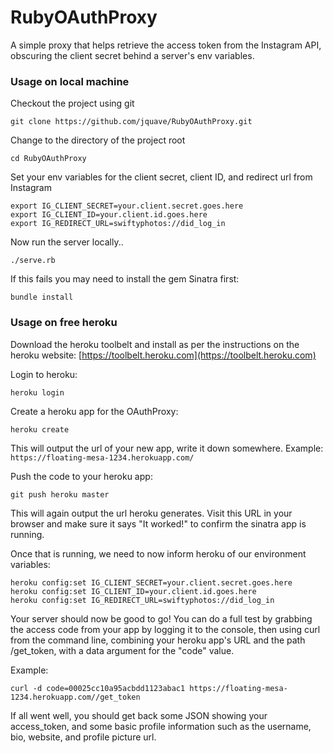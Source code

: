 # RubyOAuthProxy
A simple proxy that helps retrieve the access token from the Instagram API, obscuring the client secret behind a server's env variables.


### Usage on local machine

Checkout the project using git

```
git clone https://github.com/jquave/RubyOAuthProxy.git
```

Change to the directory of the project root

```
cd RubyOAuthProxy
```

Set your env variables for the client secret, client ID, and redirect url from Instagram
```
export IG_CLIENT_SECRET=your.client.secret.goes.here
export IG_CLIENT_ID=your.client.id.goes.here
export IG_REDIRECT_URL=swiftyphotos://did_log_in
```

Now run the server locally..

```
./serve.rb
```

If this fails you may need to install the gem Sinatra first:

```
bundle install
```

### Usage on free heroku

Download the heroku toolbelt and install as per the instructions on the heroku website:
[https://toolbelt.heroku.com](https://toolbelt.heroku.com)

Login to heroku:

```
heroku login
```

Create a heroku app for the OAuthProxy:

```
heroku create
```

This will output the url of your new app, write it down somewhere. Example: ```https://floating-mesa-1234.herokuapp.com/```

Push the code to your heroku app:

```
git push heroku master
```

This will again output the url heroku generates. Visit this URL in your browser and make sure it says "It worked!" to confirm the sinatra app is running.

Once that is running, we need to now inform heroku of our environment variables:

```
heroku config:set IG_CLIENT_SECRET=your.client.secret.goes.here
heroku config:set IG_CLIENT_ID=your.client.id.goes.here
heroku config:set IG_REDIRECT_URL=swiftyphotos://did_log_in
```

Your server should now be good to go! You can do a full test by grabbing the access code from your app by logging it to the console, then using curl from the command line, combining your heroku app's URL and the path /get_token, with a data argument for the "code" value.

Example:

```
curl -d code=00025cc10a95acbdd1123abac1 https://floating-mesa-1234.herokuapp.com//get_token
```

If all went well, you should get back some JSON showing your access_token, and some basic profile information such as the username, bio, website, and profile picture url.

